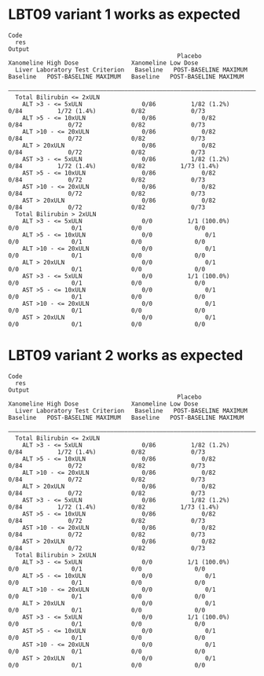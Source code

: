 # LBT09 variant 1 works as expected

    Code
      res
    Output
                                                    Placebo                      Xanomeline High Dose               Xanomeline Low Dose       
      Liver Laboratory Test Criterion   Baseline   POST-BASELINE MAXIMUM   Baseline   POST-BASELINE MAXIMUM   Baseline   POST-BASELINE MAXIMUM
      ————————————————————————————————————————————————————————————————————————————————————————————————————————————————————————————————————————
      Total Bilirubin <= 2xULN                                                                                                                
        ALT >3 - <= 5xULN                 0/86          1/82 (1.2%)          0/84          1/72 (1.4%)          0/82             0/73         
        ALT >5 - <= 10xULN                0/86             0/82              0/84             0/72              0/82             0/73         
        ALT >10 - <= 20xULN               0/86             0/82              0/84             0/72              0/82             0/73         
        ALT > 20xULN                      0/86             0/82              0/84             0/72              0/82             0/73         
        AST >3 - <= 5xULN                 0/86          1/82 (1.2%)          0/84          1/72 (1.4%)          0/82          1/73 (1.4%)     
        AST >5 - <= 10xULN                0/86             0/82              0/84             0/72              0/82             0/73         
        AST >10 - <= 20xULN               0/86             0/82              0/84             0/72              0/82             0/73         
        AST > 20xULN                      0/86             0/82              0/84             0/72              0/82             0/73         
      Total Bilirubin > 2xULN                                                                                                                 
        ALT >3 - <= 5xULN                 0/0          1/1 (100.0%)          0/0               0/1              0/0               0/0         
        ALT >5 - <= 10xULN                0/0               0/1              0/0               0/1              0/0               0/0         
        ALT >10 - <= 20xULN               0/0               0/1              0/0               0/1              0/0               0/0         
        ALT > 20xULN                      0/0               0/1              0/0               0/1              0/0               0/0         
        AST >3 - <= 5xULN                 0/0          1/1 (100.0%)          0/0               0/1              0/0               0/0         
        AST >5 - <= 10xULN                0/0               0/1              0/0               0/1              0/0               0/0         
        AST >10 - <= 20xULN               0/0               0/1              0/0               0/1              0/0               0/0         
        AST > 20xULN                      0/0               0/1              0/0               0/1              0/0               0/0         

# LBT09 variant 2 works as expected

    Code
      res
    Output
                                                    Placebo                      Xanomeline High Dose               Xanomeline Low Dose       
      Liver Laboratory Test Criterion   Baseline   POST-BASELINE MAXIMUM   Baseline   POST-BASELINE MAXIMUM   Baseline   POST-BASELINE MAXIMUM
      ————————————————————————————————————————————————————————————————————————————————————————————————————————————————————————————————————————
      Total Bilirubin <= 2xULN                                                                                                                
        ALT >3 - <= 5xULN                 0/86          1/82 (1.2%)          0/84          1/72 (1.4%)          0/82             0/73         
        ALT >5 - <= 10xULN                0/86             0/82              0/84             0/72              0/82             0/73         
        ALT >10 - <= 20xULN               0/86             0/82              0/84             0/72              0/82             0/73         
        ALT > 20xULN                      0/86             0/82              0/84             0/72              0/82             0/73         
        AST >3 - <= 5xULN                 0/86          1/82 (1.2%)          0/84          1/72 (1.4%)          0/82          1/73 (1.4%)     
        AST >5 - <= 10xULN                0/86             0/82              0/84             0/72              0/82             0/73         
        AST >10 - <= 20xULN               0/86             0/82              0/84             0/72              0/82             0/73         
        AST > 20xULN                      0/86             0/82              0/84             0/72              0/82             0/73         
      Total Bilirubin > 2xULN                                                                                                                 
        ALT >3 - <= 5xULN                 0/0          1/1 (100.0%)          0/0               0/1              0/0               0/0         
        ALT >5 - <= 10xULN                0/0               0/1              0/0               0/1              0/0               0/0         
        ALT >10 - <= 20xULN               0/0               0/1              0/0               0/1              0/0               0/0         
        ALT > 20xULN                      0/0               0/1              0/0               0/1              0/0               0/0         
        AST >3 - <= 5xULN                 0/0          1/1 (100.0%)          0/0               0/1              0/0               0/0         
        AST >5 - <= 10xULN                0/0               0/1              0/0               0/1              0/0               0/0         
        AST >10 - <= 20xULN               0/0               0/1              0/0               0/1              0/0               0/0         
        AST > 20xULN                      0/0               0/1              0/0               0/1              0/0               0/0         

